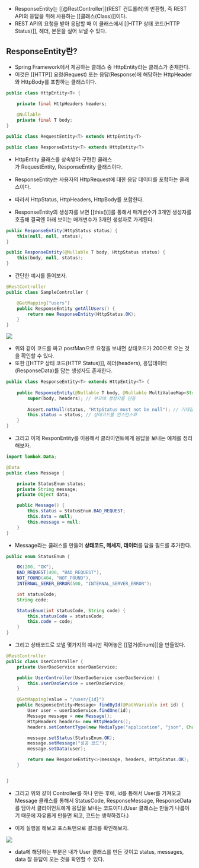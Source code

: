 - ResponseEntity는 [[@RestController]](REST 컨트롤러)의 반환형, 즉 REST API의 응답을 위해 사용하는 [[클래스(Class)]]이다.
- REST API의 요청을 받아 응답할 때 이 클래스에서 [[HTTP 상태 코드(HTTP Status)]], 헤더, 본문을 실어 보낼 수 있다.

## ResponseEntity란?

- Spring Framework에서 제공하는 클래스 중 HttpEntity라는 클래스가 존재한다.
- 이것은 [[HTTP]] 요청(Request) 또는 응답(Response)에 해당하는 HttpHeader와 HttpBody를 포함하는 클래스이다. 

```java
public class HttpEntity<T> {

	private final HttpHeaders headers;
	
	@Nullable
	private final T body;
}
```

```java
public class RequestEntity<T> extends HttpEntity<T>

public class ResponseEntity<T> extends HttpEntity<T>
```

- HttpEntity 클래스를 상속받아 구현한 클래스가 RequestEntity, ResponseEntity 클래스이다.

- ResponseEntity는 사용자의 HttpRequest에 대한 응답 데이터를 포함하는 클래스이다.
- 따라서 HttpStatus, HttpHeaders, HttpBody를 포함한다. 

- ResponseEntity의 생성자를 보면 [[this()]]를 통해서 매개변수가 3개인 생성자를 호출해 결국엔 아래 보이는 매개변수가 3개인 생성자로 가게된다. 

```java
public ResponseEntity(HttpStatus status) {
	this(null, null, status);
}
```

```java
public ResponseEntity(@Nullable T body, HttpStatus status) {
	this(body, null, status);
}
```

- 간단한 예시를 들어보자.

```java
@RestController
public class SampleController {

    @GetMapping("users")
    public ResponseEntity getAllUsers() {
        return new ResponseEntity(HttpStatus.OK);
    }
}
```

![](https://blog.kakaocdn.net/dn/bFv5fs/btqG68WXaGm/O5QBpLvWYIDACmVHU0Lq7K/img.png)

- 위와 같이 코드를 짜고 postMan으로 요청을 보내면 상태코드가 200으로 오는 것을 확인할 수 있다.
- 또한 [[HTTP 상태 코드(HTTP Status)]], 헤더(headers), 응답데이터(ResponseData)를 담는 생성자도 존재한다. 

```java
public class ResponseEntity<T> extends HttpEntity<T> {
	
	public ResponseEntity(@Nullable T body, @Nullable MultiValueMap<String, String> headers, HttpStatus status) {
		super(body, headers); // 부모에 생성자를 만듬
		
		Assert.notNull(status, "HttpStatus must not be null"); // 기대값이 null이면 안됨
		this.status = status; // 상태코드를 인스턴스화
	}
}
```

- 그리고 이제 ResponEntity를 이용해서 클라이언트에게 응답을 보내는 예제를 정리해보자.

```java
import lombok.Data;

@Data
public class Message {

    private StatusEnum status;
    private String message;
    private Object data;

    public Message() {
        this.status = StatusEnum.BAD_REQUEST;
        this.data = null;
        this.message = null;
    }
}
```

- Message라는 클래스를 만들어 **상태코드, 메세지, 데이터**를 담을 필드를 추가한다.

```java
public enum StatusEnum {

    OK(200, "OK"),
    BAD_REQUEST(400, "BAD_REQUEST"),
    NOT_FOUND(404, "NOT_FOUND"),
    INTERNAL_SERER_ERROR(500, "INTERNAL_SERVER_ERROR");

    int statusCode;
    String code;

    StatusEnum(int statusCode, String code) {
        this.statusCode = statusCode;
        this.code = code;
    }
}
```

- 그리고 상태코드로 보낼 몇가지의 예시만 적어놓은 [[열거(Enum)]]을 만들었다.

```java
@RestController
public class UserController {
    private UserDaoService userDaoService;

    public UserController(UserDaoService userDaoService) {
        this.userDaoService = userDaoService;
    }

    @GetMapping(value = "/user/{id}")
    public ResponseEntity<Message> findById(@PathVariable int id) {
        User user = userDaoService.findOne(id);
        Message message = new Message();
        HttpHeaders headers= new HttpHeaders();
        headers.setContentType(new MediaType("application", "json", Charset.forName("UTF-8")));

        message.setStatus(StatusEnum.OK);
        message.setMessage("성공 코드");
        message.setData(user);

        return new ResponseEntity<>(message, headers, HttpStatus.OK);
    }


}
```

- 그리고 위와 같이 Controller를 하나 만든 후에, id를 통해서 User를 가져오고 Message 클래스를 통해서 StatusCode, ResponseMessage, ResponseData를 담아서 클라이언트에게 응답을 보내는 코드이다.(User 클래스는 만들기 나름이기 때문에 자유롭게 만들면 되고, 코드는 생략하겠다.) 

- 이제 실행을 해보고 포스트맨으로 결과를 확인해보자.

![](https://blog.kakaocdn.net/dn/n0Z4V/btqF9mIzlUQ/moEwuJDBycyEW79ITkMSF0/img.png)

- data에 해당하는 부분은 내가 User 클래스를 만든 것이고 status, messages, data 잘 응답이 오는 것을 확인할 수 있다.